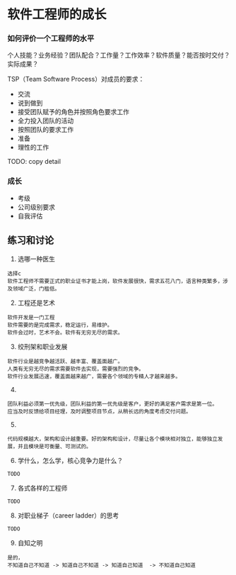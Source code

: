 # 软件工程师的成长

### 如何评价一个工程师的水平

个人技能？业务经验？团队配合？工作量？工作效率？软件质量？能否按时交付？实际成果？

TSP（Team Software Process）对成员的要求：
* 交流
* 说到做到
* 接受团队赋予的角色并按照角色要求工作
* 全力投入团队的活动
* 按照团队的要求工作
* 准备
* 理性的工作

TODO: copy detail

### 成长
* 考级
* 公司级别要求
* 自我评估

## 练习和讨论
1. 选哪一种医生
```
选择c
软件工程师不需要正式的职业证书才能上岗，软件发展很快，需求五花八门，语言种类繁多，涉及领域广泛，门槛低。
```
2. 工程还是艺术
```
软件开发是一门工程
软件需要的是完成需求，稳定运行，易维护。
软件会过时，艺术不会。软件有无穷无尽的需求。
```
3. 绞刑架和职业发展
```
软件行业是越竞争越活跃、越丰富、覆盖面越广。
人类有无穷无尽的需求需要软件去实现，需要强烈的竞争。
软件行业发展迅速，覆盖面越来越广，需要各个领域的专精人才越来越多。
```
4. 
```
团队利益必须第一优先级，团队利益的第一优先级是客户，更好的满足客户需求是第一位。
应当及时反馈给项目经理，及时调整项目节点，从稍长远的角度考虑交付问题。
```
5. 
```
代码规模越大，架构和设计越重要。好的架构和设计，尽量让各个模块相对独立，能够独立发展，并且模块是可衡量、可测试的。
```
6. 学什么，怎么学，核心竞争力是什么？
```
TODO
```
7. 各式各样的工程师
```
TODO
```
8. 对职业梯子（career ladder）的思考
```
TODO
```
9. 自知之明
```
是的，
不知道自己不知道 -> 知道自己不知道 -> 知道自己知道  -> 不知道自己知道
```